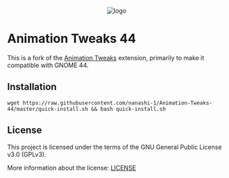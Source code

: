 <p align="center">
    <img alt="logo" src="animation-tweaks@Selenium-H/eicon.png">
</p>

# Animation Tweaks 44

This is a fork of the [Animation Tweaks](https://github.com/Selenium-H/Animation-Tweaks) extension, primarily to make it compatible with GNOME 44.

## Installation

    wget https://raw.githubusercontent.com/nanashi-1/Animation-Tweaks-44/master/quick-install.sh && bash quick-install.sh

## License

This project is licensed under the terms of the GNU General Public License v3.0 (GPLv3).

More information about the license: [LICENSE](LICENSE)
